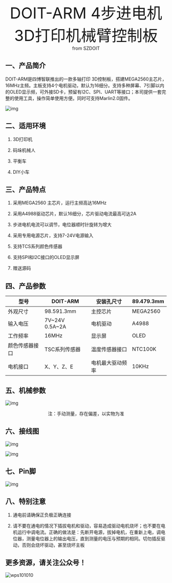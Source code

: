  <center> <font size=10> DOIT-ARM 4步进电机3D打印机械臂控制板 </font></center>

<center> from SZDOIT </center>

## 一、产品简介

DOIT-ARM是四博智联推出的一款多轴打印 3D控制板，搭建MEGA2560主芯片，16MHz主频。主板支持4个电机驱动，默认为16细分。支持多种屏幕、7引脚以内的OLED显示频，可外接SD卡，预留有I2C、SPI、UART等接口；本司提供一套完整的使用工具，操作简单使用方便。同时可支持Marlin2.0固件。

![img](wps1.jpg)

## 二、适用环境

1. 3D打印机

2. 码垛机械人

3. 平衡车

4. DIY小车

## 三、产品特点

1. 采用MEGA2560 主芯片，运行主频高达16MHz

2. 采用A4988驱动芯片，默认16细分，芯片驱动电流最高可达2A

3. 步进电机电流可以调节，电位器顺时针旋转为增大

4. 采用专用电源芯片，支持7-24V电源输入

5. 支持TCS系列颜色传感器

6. 支持SPI和I2C接口的OLED显示屏

7. 赠送源码

 

## 四、产品参数

| 型号           | DOIT-ARM       | 安装孔尺寸       | 89.479.3mm |
| -------------- | -------------- | ---------------- | ---------- |
| 外观尺寸       | 98.591.3mm     | 主控芯片         | MEGA2560   |
| 输入电压       | 7V~24V 0.5A~2A | 电机驱动         | A4988      |
| 工作频率       | 16MHz          | 显示屏           | OLED       |
| 颜色传感器接口 | TSC系列传感器  | 温度传感器接口   | NTC100K    |
| 电机接口       | X、Y、Z、E     | 电机最大驱动频率 | 10KHz      |

## 五、机械参数

 

![img](wps2.jpg) 

<center>注：手动测量，存在偏差，以实物为准</center>

## 六、接线图

![img](wps3.jpg) 

![img](wps4.jpg) 

## 七、Pin脚

![img](wps5.jpg) 

## 八、特别注意

1. 通电前请确保正负极正确连接

2. 请不要在通电的情况下插拔电机和驱动，容易造成驱动电机烧坏；也不要在电机运行中调电流。正确的做法是：先断开电源，拔掉电机，在重新上电，调电位器，测量电位器上的输出电压，直到测量的电压与预期的相同。切勿插反驱动，否则会烧坏驱动，甚至烧坏主板

## 更多资源，请关注公众号！

![wps101010](wps101010.png)